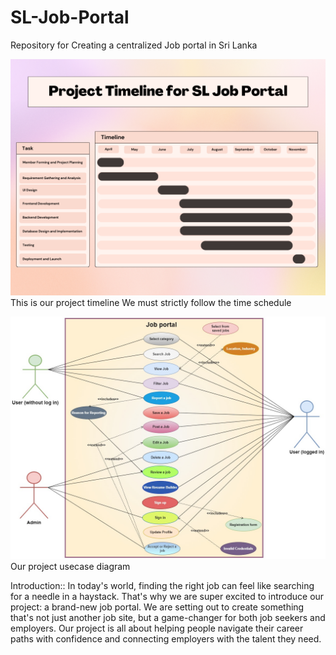 # SL-Job-Portal

Repository for Creating a centralized Job portal in Sri Lanka

![alt text](JobFinderLK.png)
This is our project timeline
We must strictly follow the time schedule

![alt text](jobPortalNew.jpg)
Our project usecase diagram

Introduction::
In today's world, finding the right job can feel like searching for a needle in a haystack. That's
why we are super excited to introduce our project: a brand-new job portal. We are setting out to
create something that's not just another job site, but a game-changer for both job seekers and
employers.
Our project is all about helping people navigate their career paths with confidence and
connecting employers with the talent they need.
